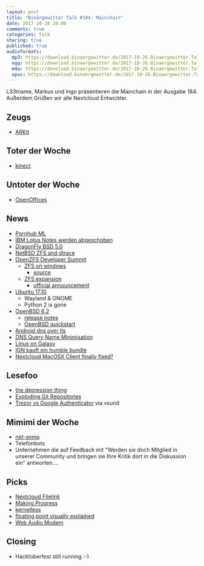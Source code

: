 ```yaml
---
layout: post
title: "Binärgewitter Talk #184: Mainchain"
date: 2017-10-28 20:00
comments: true
categories: talk
sharing: true
published: true
audioformats:
  mp3: https://download.binaergewitter.de/2017-10-26.Binaergewitter.Talk.184.mp3
  ogg: https://download.binaergewitter.de/2017-10-26.Binaergewitter.Talk.184.ogg
  m4a: https://download.binaergewitter.de/2017-10-26.Binaergewitter.Talk.184.m4a
  opus: https://download.binaergewitter.de/2017-10-26.Binaergewitter.Talk.184.opus
---
```

L33tname, Markus und Ingo präsentieren die Mainchain in der Ausgabe 184. Außerdem Grüßen wir alle Nextcloud Entwickler.

## Zeugs

- [ARKit](https://developer.apple.com/arkit/)

## Toter der Woche

- [kinect](https://www.golem.de/news/microsoft-game-over-fuer-kinect-1710-130814.html)

## Untoter der Woche

- [OpenOffices](http://www.pro-linux.de/news/1/25256/openoffice-414-freigegeben.html)

## News

- [Pornhub ML](https://www.golem.de/news/pornhub-machine-learning-system-ordnet-videos-pornodarstellern-zu-1710-130580.html)
- [IBM Lotus Notes werden abgeschoben](https://www.heise.de/newsticker/meldung/IBM-schiebt-Notes-Domino-und-Sametime-ab-3872731.html)
- [DragonFly BSD 5.0](https://www.dragonflybsd.org/release50/)
- [NetBSD ZFS and dtrace](https://mail-index.netbsd.org/tech-kern/2017/10/13/msg022436.html)
- [OpenZFS Developer Summit](http://open-zfs.org/wiki/OpenZFS_Developer_Summit_2017)
  * [ZFS on windows](https://twitter.com/bcantrill/status/922924249462870022)
    - [source](https://github.com/lundman/zfsinhttps://github.com/lundman/zfsin)
  * [ZFS expansion](https://twitter.com/OpenZFS/status/921042446275944448)
    - [official announcement](https://www.freebsdfoundation.org/blog/openzfs-raid-z-online-expansion-project-announcement/)
- [Ubuntu 17.10](https://wiki.ubuntu.com/ArtfulAardvark/ReleaseNotes)
    * Wayland & GNOME
    * Python 2 is gone
- [OpenBSD 6.2](https://www.heise.de/ix/meldung/OpenBSD-6-2-mit-neuen-Funktionen-fuer-die-Virtualisierung-3853760.html)
  * [release notes](https://www.openbsd.org/62.html)
  * [OpenBSD quickstart](http://www.openbsdjumpstart.org)
- [Android dns over tls](https://www.xda-developers.com/android-dns-over-tls-website-privacy/)
- [DNS Query Name Minimisation](https://tools.ietf.org/html/rfc7816)
- [Linux on Galaxy](https://www.heise.de/newsticker/meldung/Linux-on-Galaxy-Linux-Distributionen-auf-dem-S8-nutzen-3865639.html)
- [IGN kauft ein humble bundle](http://www.pro-linux.de/news/1/25241/ign-%C3%BCbernimmt-humble-bundle.html)
- [Nextcloud MacOSX Client finally fixed?](https://github.com/nextcloud/client_theming/issues/13)

## Lesefoo
- [the depression thing](https://zachholman.com/posts/the-depression-thing)
- [Exploding Git Repositories](https://kate.io/blog/git-bomb/)
- [Trezor vs Google Authenticator](https://blog.trezor.io/why-you-should-never-use-google-authenticator-again-e166d09d4324) via vsund

## Mimimi der Woche
- [net-snmp](https://twitter.com/l33tname/status/922471654680420352)
- Telefonbots
- Unternehmen die auf Feedback mit "Werden sie doch Mitglied in unserer Community und bringen sie Ihre Kritik dort in die Diskussion ein" antworten....


## Picks
- [Nextcloud Filelink](https://addons.mozilla.org/en-US/thunderbird/addon/nextcloud-filelink/)
- [Making Progress](https://xkcd.com/1906/)
- [kernelless](http://kernelless.cloud/)
- [floating point visually explained](http://fabiensanglard.net/floating_point_visually_explained/)
- [Web Audio Modem](https://martinmelhus.com/web-audio-modem/)

## Closing

- Hacktoberfest still running :-)
